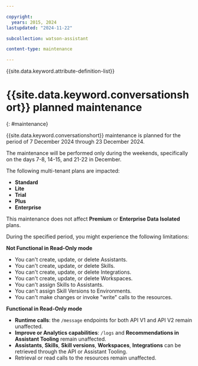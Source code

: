 ```yaml
---

copyright:
  years: 2015, 2024
lastupdated: "2024-11-22"

subcollection: watson-assistant

content-type: maintenance

---
```


{{site.data.keyword.attribute-definition-list}}

# {{site.data.keyword.conversationshort}} planned maintenance
{: #maintenance}

{{site.data.keyword.conversationshort}} maintenance is planned for the period of 7 December 2024 through 23 December 2024.

The maintenance will be performed only during the weekends, specifically on the days 7-8, 14-15, and 21-22 in December.

The following multi-tenant plans are impacted:

- **Standard**
- **Lite**
- **Trial**
- **Plus**
- **Enterprise**

This maintenance does not affect **Premium** or **Enterprise Data Isolated** plans.

During the specified period, you might experience the following limitations:

**Not Functional in Read-Only mode**

- You can't create, update, or delete Assistants.
- You can't create, update, or delete Skills.
- You can't create, update, or delete Integrations.
- You can't create, update, or delete Workspaces.
- You can't assign Skills to Assistants.
- You can't assign Skill Versions to Environments.
- You can't make changes or invoke "write" calls to the resources.

**Functional in Read-Only mode**

- **Runtime calls**: the `/message` endpoints for both API V1 and API V2 remain unaffected.
- **Improve or Analytics capabilities**: `/logs` and **Recommendations in Assistant Tooling** remain unaffected.
- **Assistants**, **Skills**, **Skill versions**, **Workspaces**, **Integrations** can be retrieved through the API or Assistant Tooling.
- Retrieval or read calls to the resources remain unaffected.
